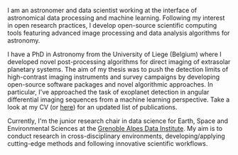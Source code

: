 I am an astronomer and data scientist working at the interface of astronomical data processing and machine learning. Following my interest in open research practices, I develop open-source scientific computing tools featuring advanced image processing and data analysis algorithms for astronomy.

I have a PhD in Astronomy from the University of Liege (Belgium) where I developed novel post-processing algorithms for direct imaging of extrasolar planetary systems. The aim of my thesis was to push the detection limits of high-contrast imaging instruments and survey campaigns by developing open-source software packages and novel algorithmic approaches. In particular, I've approached the task of exoplanet detection in angular differential imaging sequences from a machine learning perspective. Take a look at my CV (or [here](https://scholar.google.fr/citations?user=UJBh1DUAAAAJ&hl=en)) for an updated list of publications.

Currently, I'm the junior research chair in data science for Earth, Space and Environmental Sciences at the [Grenoble Alpes Data Institute](https://data-institute.univ-grenoble-alpes.fr/). My aim is to conduct research in cross-disciplinary environments, developing/applying cutting-edge methods and following innovative scientific workflows.

